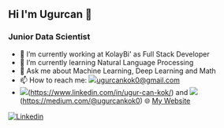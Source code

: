 
## Hi I'm Ugurcan 👋
### Junior Data Scientist


- 🔭 I’m currently working at KolayBi' as Full Stack Developer
- 🌱 I’m currently learning Natural Language Processing
- 💬 Ask me about Machine Learning, Deep Learning and Math 
- 📫 How to reach me: <img src="https://img.shields.io/badge/Gmail-D14836?style=for-the-badge&logo=gmail&logoColor=white"/>ugurcankok0@gmail.com
- <img src="https://img.shields.io/badge/LinkedIn-0077B5?style=for-the-badge&logo=linkedin&logoColor=white"/>(https://www.linkedin.com/in/ugur-can-kok/) and <img src="https://img.shields.io/badge/Medium-12100E?style=for-the-badge&logo=medium&logoColor=white"/>(https://medium.com/@ugurcankok0) :globe_with_meridians: [My Website](https://www.ugurcankok.me)

[![Linkedin](https://img.shields.io/badge/LinkedIn-0077B5?style=for-the-badge&logo=linkedin&logoColor=white)](https://www.linkedin.com/in/ugur-can-kok/)

